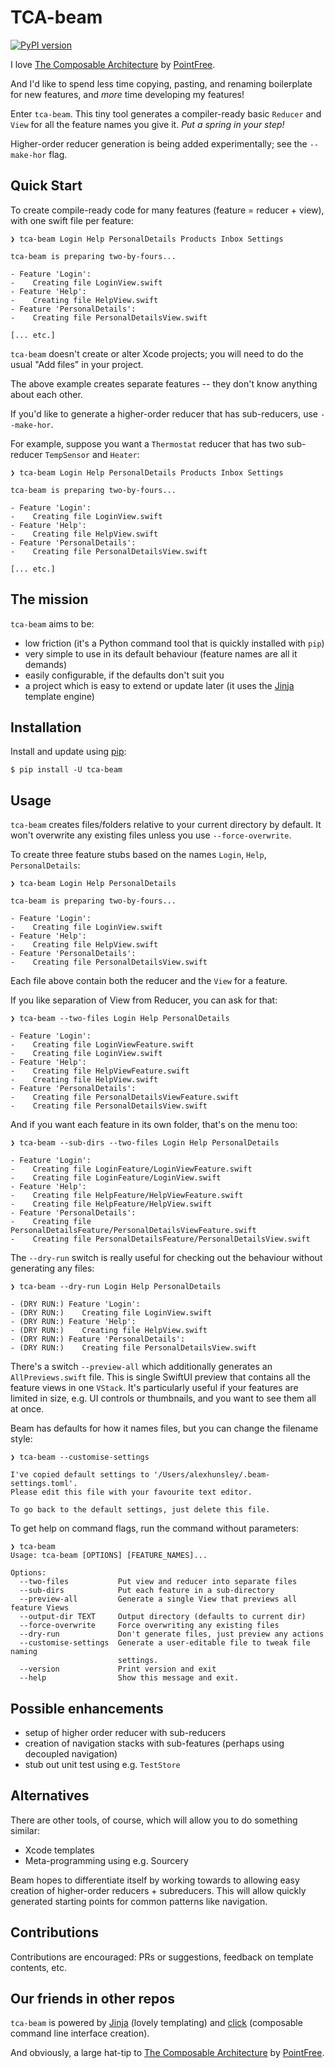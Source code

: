 # TCA-beam 

[![PyPI version](https://img.shields.io/pypi/v/tca-beam)](https://pypi.org/project/tca-beam)

I love [The Composable Architecture](https://github.com/pointfreeco/swift-composable-architecture) by 
[PointFree](https://github.com/pointfreeco).

And I'd like to spend less time copying, pasting, and renaming boilerplate for new features, and *more* time developing my features!

Enter `tca-beam`. This tiny tool generates a compiler-ready basic `Reducer` and `View` for all the feature names you give
it. *Put a spring in your step!*

Higher-order reducer generation is being added experimentally; see the `--make-hor` flag.

## Quick Start

To create compile-ready code for many features (feature = reducer + view), with one swift file per feature:

```
❯ tca-beam Login Help PersonalDetails Products Inbox Settings

tca-beam is preparing two-by-fours...

- Feature 'Login':
-    Creating file LoginView.swift
- Feature 'Help':
-    Creating file HelpView.swift
- Feature 'PersonalDetails':
-    Creating file PersonalDetailsView.swift

[... etc.]
```

`tca-beam` doesn't create or alter Xcode projects; you will need to do the usual "Add files" in your project.

The above example creates separate features -- they don't know anything about each other.

If you'd like to generate a higher-order reducer that has sub-reducers, use `--make-hor`.

For example, suppose you want a `Thermostat` reducer that has two sub-reducer `TempSensor` and `Heater`:

```
❯ tca-beam Login Help PersonalDetails Products Inbox Settings

tca-beam is preparing two-by-fours...

- Feature 'Login':
-    Creating file LoginView.swift
- Feature 'Help':
-    Creating file HelpView.swift
- Feature 'PersonalDetails':
-    Creating file PersonalDetailsView.swift

[... etc.]
```


## The mission

`tca-beam` aims to be:

* low friction (it's a Python command tool that is quickly installed with `pip`)
* very simple to use in its default behaviour (feature names are all it demands)
* easily configurable, if the defaults don't suit you
* a project which is easy to extend or update later (it uses the [Jinja](https://github.com/pallets/jinja) template engine)


## Installation

Install and update using [pip](https://pip.pypa.io/en/stable/getting-started/):

```
$ pip install -U tca-beam
```

## Usage

`tca-beam` creates files/folders relative to your current directory by default. It won't overwrite any existing files unless you
use `--force-overwrite`.

To create three feature stubs based on the names `Login`, `Help`, `PersonalDetails`:

```
❯ tca-beam Login Help PersonalDetails

tca-beam is preparing two-by-fours...

- Feature 'Login':
-    Creating file LoginView.swift
- Feature 'Help':
-    Creating file HelpView.swift
- Feature 'PersonalDetails':
-    Creating file PersonalDetailsView.swift
```

Each file above contain both the reducer and the `View` for a feature.

If you like separation of View from Reducer, you can ask for that:

```
❯ tca-beam --two-files Login Help PersonalDetails

- Feature 'Login':
-    Creating file LoginViewFeature.swift
-    Creating file LoginView.swift
- Feature 'Help':
-    Creating file HelpViewFeature.swift
-    Creating file HelpView.swift
- Feature 'PersonalDetails':
-    Creating file PersonalDetailsViewFeature.swift
-    Creating file PersonalDetailsView.swift
```

And if you want each feature in its own folder, that's on the menu too:

```
❯ tca-beam --sub-dirs --two-files Login Help PersonalDetails

- Feature 'Login':
-    Creating file LoginFeature/LoginViewFeature.swift
-    Creating file LoginFeature/LoginView.swift
- Feature 'Help':
-    Creating file HelpFeature/HelpViewFeature.swift
-    Creating file HelpFeature/HelpView.swift
- Feature 'PersonalDetails':
-    Creating file PersonalDetailsFeature/PersonalDetailsViewFeature.swift
-    Creating file PersonalDetailsFeature/PersonalDetailsView.swift
```

The `--dry-run` switch is really useful for checking out the behaviour without generating any files:

```
❯ tca-beam --dry-run Login Help PersonalDetails

- (DRY RUN:) Feature 'Login':
- (DRY RUN:)    Creating file LoginView.swift
- (DRY RUN:) Feature 'Help':
- (DRY RUN:)    Creating file HelpView.swift
- (DRY RUN:) Feature 'PersonalDetails':
- (DRY RUN:)    Creating file PersonalDetailsView.swift
```

There's a switch `--preview-all` which additionally generates an `AllPreviews.swift` file. This is single SwiftUI preview that contains
all the feature views in one `VStack`. It's particularly useful if your features are limited in size, e.g. UI controls or thumbnails,
and you want to see them all at once.

Beam has defaults for how it names files, but you can change the filename style:

```
❯ tca-beam --customise-settings

I've copied default settings to '/Users/alexhunsley/.beam-settings.toml'.
Please edit this file with your favourite text editor.

To go back to the default settings, just delete this file.
```

To get help on command flags, run the command without parameters:

```
❯ tca-beam
Usage: tca-beam [OPTIONS] [FEATURE_NAMES]...

Options:
  --two-files           Put view and reducer into separate files
  --sub-dirs            Put each feature in a sub-directory
  --preview-all         Generate a single View that previews all feature Views
  --output-dir TEXT     Output directory (defaults to current dir)
  --force-overwrite     Force overwriting any existing files
  --dry-run             Don't generate files, just preview any actions
  --customise-settings  Generate a user-editable file to tweak file naming
                        settings.
  --version             Print version and exit
  --help                Show this message and exit.
```

## Possible enhancements

* setup of higher order reducer with sub-reducers
* creation of navigation stacks with sub-features (perhaps using decoupled navigation)
* stub out unit test using e.g. `TestStore`

## Alternatives

There are other tools, of course, which will allow you to do something similar:

* Xcode templates
* Meta-programming using e.g. Sourcery

Beam hopes to differentiate itself by working towards to allowing easy creation of higher-order reducers + subreducers. This will allow
quickly generated starting points for common patterns like navigation.

## Contributions

Contributions are encouraged: PRs or suggestions, feedback on template contents, etc.

## Our friends in other repos

`tca-beam` is powered by [Jinja](https://github.com/pallets/jinja) (lovely templating) and [click](https://github.com/pallets/click)
(composable command line interface creation).

And obviously, a large hat-tip to [The Composable Architecture](https://github.com/pointfreeco/swift-composable-architecture) by 
[PointFree](https://github.com/pointfreeco).
